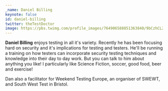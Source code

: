```yaml
---
_name: Daniel Billing
keynote: false
id: daniel-billing
twitter: theTestDoctor
image: https://pbs.twimg.com/profile_images/764906588851363840/9bCzhCL2.jpg
---
```

**Daniel Billing** enjoys testing in all it's variety. Recently he has been focusing hard on security and it's implications for testing and testers. He'll be running a training on how testers can incorporate security testing techniques and knowledge into their day to day work. But you can talk to him about anything you like! I particularly like Science Fiction, soccer, good food, beer and exercise!

Dan also a facilitator for Weekend Testing Europe, an organiser of SWEWT, and South West Test in Bristol.

